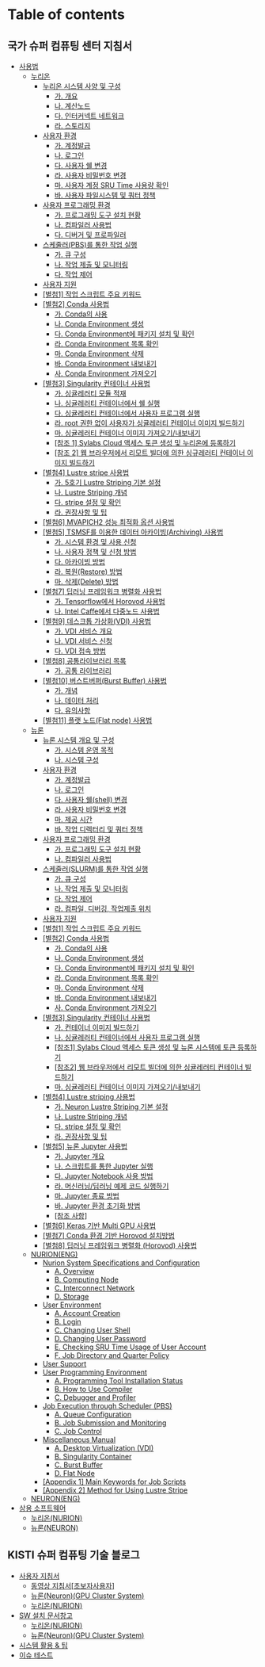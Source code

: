 # Table of contents

## 국가 슈퍼 컴퓨팅 센터 지침서 <a href="#guidebook" id="guidebook"></a>

* [사용법](README.md)
  * [누리온](guidebook/manual/nurion/README.md)
    * [누리온 시스템 사양 및 구성](guidebook/manual/nurion/undefined/README.md)
      * [가. 개요](guidebook/manual/nurion/undefined/untitled.md)
      * [나. 계산노드](guidebook/manual/nurion/undefined/.-1.md)
      * [다. 인터커넥트 네트워크](guidebook/manual/nurion/undefined/.-2.md)
      * [라. 스토리지](guidebook/manual/nurion/undefined/.-3.md)
    * [사용자 환경](guidebook/manual/nurion/undefined-1/README.md)
      * [가. 계정발급](guidebook/manual/nurion/undefined-1/untitled.md)
      * [나. 로그인](guidebook/manual/nurion/undefined-1/.-1.md)
      * [다. 사용자 쉘 변경](guidebook/manual/nurion/undefined-1/.-2.md)
      * [라. 사용자 비밀번호 변경](guidebook/manual/nurion/undefined-1/.-3.md)
      * [마. 사용자 계정 SRU Time 사용량 확인](guidebook/manual/nurion/undefined-1/.-sru-time.md)
      * [바. 사용자 파일시스템 및 쿼터 정책](guidebook/manual/nurion/undefined-1/.-4.md)
    * [사용자 프로그래밍 환경](guidebook/manual/nurion/undefined-2/README.md)
      * [가. 프로그래밍 도구 설치 현황](guidebook/manual/nurion/undefined-2/untitled.md)
      * [나. 컴파일러 사용법](guidebook/manual/nurion/undefined-2/.-1.md)
      * [다. 디버거 및 프로파일러](guidebook/manual/nurion/undefined-2/.-2.md)
    * [스케줄러(PBS)를 통한 작업 실행](guidebook/manual/nurion/pbs/README.md)
      * [가. 큐 구성](guidebook/manual/nurion/pbs/untitled.md)
      * [나. 작업 제출 및 모니터링](guidebook/manual/nurion/pbs/.-1.md)
      * [다. 작업 제어](guidebook/manual/nurion/pbs/.-2.md)
    * [사용자 지원](guidebook/manual/nurion/undefined-3.md)
    * [\[별첨1\] 작업 스크립트 주요 키워드](guidebook/manual/nurion/1.md)
    * [\[별첨2\] Conda 사용법](guidebook/manual/nurion/2-conda/README.md)
      * [가. Conda의 사용](guidebook/manual/nurion/2-conda/.-conda.md)
      * [나. Conda Environment 생성](guidebook/manual/nurion/2-conda/.-conda-environment.md)
      * [다. Conda Environment에 패키지 설치 및 확인](guidebook/manual/nurion/2-conda/.-conda-environment-1.md)
      * [라. Conda Environment 목록 확인](guidebook/manual/nurion/2-conda/.-conda-environment-2.md)
      * [마. Conda Environment 삭제](guidebook/manual/nurion/2-conda/.-conda-environment-3.md)
      * [바. Conda Environment 내보내기](guidebook/manual/nurion/2-conda/.-conda-environment-4.md)
      * [사. Conda Environment 가져오기](guidebook/manual/nurion/2-conda/.-conda-environment-5.md)
    * [\[별첨3\] Singularity 컨테이너 사용법](guidebook/manual/nurion/3-singularity/README.md)
      * [가. 싱귤레러티 모듈 적재](guidebook/manual/nurion/3-singularity/untitled.md)
      * [나. 싱귤레러티 컨테이너에서 쉘 실행](guidebook/manual/nurion/3-singularity/.-1.md)
      * [다. 싱귤레러티 컨테이너에서 사용자 프로그램 실행](guidebook/manual/nurion/3-singularity/.-2.md)
      * [라. root 권한 없이 사용자가 싱귤레러티 컨테이너 이미지 빌드하기](guidebook/manual/nurion/3-singularity/.-root.md)
      * [마. 싱귤레러티 컨테이너 이미지 가져오기/내보내기](guidebook/manual/nurion/3-singularity/.-3.md)
      * [\[참조 1\] Sylabs Cloud 액세스 토큰 생성 및 누리온에 등록하기](guidebook/manual/nurion/3-singularity/1-sylabs-cloud.md)
      * [\[참조 2\] 웹 브라우저에서 리모트 빌더에 의한 싱규레러티 컨테이너 이미지 빌드하기](guidebook/manual/nurion/3-singularity/2.md)
    * [\[별첨4\] Lustre stripe 사용법](guidebook/manual/nurion/4-lustre-stripe/README.md)
      * [가. 5호기 Lustre Striping 기본 설정](guidebook/manual/nurion/4-lustre-stripe/.-5-lustre-striping.md)
      * [나. Lustre Striping 개념](guidebook/manual/nurion/4-lustre-stripe/.-lustre-striping.md)
      * [다. stripe 설정 및 확인](guidebook/manual/nurion/4-lustre-stripe/.-stripe.md)
      * [라. 권장사항 및 팁](guidebook/manual/nurion/4-lustre-stripe/untitled.md)
    * [\[별첨6\] MVAPICH2 성능 최적화 옵션 사용법](guidebook/manual/nurion/6-mvapich2.md)
    * [\[별첨5\] TSMSF를 이용한 데이터 아카이빙(Archiving) 사용법](guidebook/manual/nurion/5-tsmsf-archiving/README.md)
      * [가. 시스템 환경 및 사용 신청](guidebook/manual/nurion/5-tsmsf-archiving/untitled.md)
      * [나. 사용자 정책 및 신청 방법](guidebook/manual/nurion/5-tsmsf-archiving/.-1.md)
      * [다. 아카이빙 방법](guidebook/manual/nurion/5-tsmsf-archiving/.-2.md)
      * [라. 복원(Restore) 방법](guidebook/manual/nurion/5-tsmsf-archiving/.-restore.md)
      * [마. 삭제(Delete) 방법](guidebook/manual/nurion/5-tsmsf-archiving/.-delete.md)
    * [\[별첨7\] 딥러닝 프레임워크 병렬화 사용법](guidebook/manual/nurion/7/README.md)
      * [가. Tensorflow에서 Horovod 사용법](guidebook/manual/nurion/7/.-tensorflow-horovod.md)
      * [나. Intel Caffe에서 다중노드 사용법](guidebook/manual/nurion/7/.-intel-caffe.md)
    * [\[별첨9\] 데스크톱 가상화(VDI) 사용법](guidebook/manual/nurion/9-vdi/README.md)
      * [가. VDI 서비스 개요](guidebook/manual/nurion/9-vdi/.-vdi.md)
      * [나. VDI 서비스 신청](guidebook/manual/nurion/9-vdi/.-vdi-1.md)
      * [다. VDI 접속 방법](guidebook/manual/nurion/9-vdi/.-vdi-2.md)
    * [\[별첨8\] 공통라이브러리 목록](guidebook/manual/nurion/8/README.md)
      * [가. 공통 라이브러리](guidebook/manual/nurion/8/untitled.md)
    * [\[별첨10\] 버스트버퍼(Burst Buffer) 사용법](guidebook/manual/nurion/10-burst-buffer/README.md)
      * [가. 개념](guidebook/manual/nurion/10-burst-buffer/untitled.md)
      * [나. 데이터 처리](guidebook/manual/nurion/10-burst-buffer/.-1.md)
      * [다. 유의사항](guidebook/manual/nurion/10-burst-buffer/.-2.md)
    * [\[별첨11\] 플랫 노드(Flat node) 사용법](guidebook/manual/nurion/11-flat-node.md)
  * [뉴론](guidebook/manual/neuron/README.md)
    * [뉴론 시스템 개요 및 구성](guidebook/manual/neuron/undefined/README.md)
      * [가. 시스템 운영 목적](guidebook/manual/neuron/undefined/untitled.md)
      * [나. 시스템 구성](guidebook/manual/neuron/undefined/.-1.md)
    * [사용자 환경](guidebook/manual/neuron/undefined-1/README.md)
      * [가. 계정발급](guidebook/manual/neuron/undefined-1/untitled.md)
      * [나. 로그인](guidebook/manual/neuron/undefined-1/.-1.md)
      * [다. 사용자 쉘(shell) 변경](guidebook/manual/neuron/undefined-1/.-shell.md)
      * [라. 사용자 비밀번호 변경](guidebook/manual/neuron/undefined-1/.-2.md)
      * [마. 제공 시간](guidebook/manual/neuron/undefined-1/.-3.md)
      * [바. 작업 디렉터리 및 쿼터 정책](guidebook/manual/neuron/undefined-1/.-4.md)
    * [사용자 프로그래밍 환경](guidebook/manual/neuron/undefined-2/README.md)
      * [가. 프로그래밍 도구 설치 현황](guidebook/manual/neuron/undefined-2/untitled.md)
      * [나. 컴파일러 사용법](guidebook/manual/neuron/undefined-2/.-1.md)
    * [스케줄러(SLURM)를 통한 작업 실행](guidebook/manual/neuron/slurm/README.md)
      * [가. 큐 구성](guidebook/manual/neuron/slurm/untitled.md)
      * [나. 작업 제출 및 모니터링](guidebook/manual/neuron/slurm/.-1.md)
      * [다. 작업 제어](guidebook/manual/neuron/slurm/.-2.md)
      * [라. 컴파일, 디버깅, 작업제출 위치](guidebook/manual/neuron/slurm/.-3.md)
    * [사용자 지원](guidebook/manual/neuron/undefined-3.md)
    * [\[별첨1\] 작업 스크립트 주요 키워드](guidebook/manual/neuron/1.md)
    * [\[별첨2\] Conda 사용법](guidebook/manual/neuron/2-conda/README.md)
      * [가. Conda의 사용](guidebook/manual/neuron/2-conda/.-conda.md)
      * [나. Conda Environment 생성](guidebook/manual/neuron/2-conda/.-conda-environment.md)
      * [다. Conda Environment에 패키지 설치 및 확인](guidebook/manual/neuron/2-conda/.-conda-environment-1.md)
      * [라. Conda Environment 목록 확인](guidebook/manual/neuron/2-conda/.-conda-environment-2.md)
      * [마. Conda Environment 삭제](guidebook/manual/neuron/2-conda/.-conda-environment-3.md)
      * [바. Conda Environment 내보내기](guidebook/manual/neuron/2-conda/.-conda-environment-4.md)
      * [사. Conda Environment 가져오기](guidebook/manual/neuron/2-conda/.-conda-environment-5.md)
    * [\[별첨3\] Singularity 컨테이너 사용법](guidebook/manual/neuron/page-2/README.md)
      * [가. 컨테이너 이미지 빌드하기](guidebook/manual/neuron/page-2/untitled.md)
      * [나. 싱귤레러티 컨테이너에서 사용자 프로그램 실행](guidebook/manual/neuron/page-2/.-1.md)
      * [\[참조1\] Sylabs Cloud 액세스 토큰 생성 및 뉴론 시스템에 토큰 등록하기](guidebook/manual/neuron/page-2/1-sylabs-cloud.md)
      * [\[참조2\] 웹 브라우저에서 리모트 빌더에 의한 싱귤레러티 컨테이너 빌드하기](guidebook/manual/neuron/page-2/2.md)
      * [마. 싱귤레러티 컨테이너 이미지 가져오기/내보내기](guidebook/manual/neuron/page-2/.-2.md)
    * [\[별첨4\] Lustre striping 사용법](guidebook/manual/neuron/4-lustre-striping/README.md)
      * [가. Neuron Lustre Striping 기본 설정](guidebook/manual/neuron/4-lustre-striping/.-neuron-lustre-striping.md)
      * [나. Lustre Striping 개념](guidebook/manual/neuron/4-lustre-striping/.-lustre-striping.md)
      * [다. stripe 설정 및 확인](guidebook/manual/neuron/4-lustre-striping/.-stripe.md)
      * [라. 권장사항 및 팁](guidebook/manual/neuron/4-lustre-striping/untitled.md)
    * [\[별첨5\] 뉴론 Jupyter 사용법](guidebook/manual/neuron/5-jupyter/README.md)
      * [가. Jupyter 개요](guidebook/manual/neuron/5-jupyter/.-jupyter.md)
      * [나. 스크립트를 통한 Jupyter 실행](guidebook/manual/neuron/5-jupyter/.-jupyter-1.md)
      * [다. Jupyter Notebook 사용 방법](guidebook/manual/neuron/5-jupyter/.-jupyter-notebook.md)
      * [라. 머신러닝/딥러닝 예제 코드 실행하기](guidebook/manual/neuron/5-jupyter/untitled.md)
      * [마. Jupyter 종료 방법](guidebook/manual/neuron/5-jupyter/.-jupyter-2.md)
      * [바. Jupyter 환경 초기화 방법](guidebook/manual/neuron/5-jupyter/.-jupyter-3.md)
      * [\[참조 사항\]](guidebook/manual/neuron/5-jupyter/undefined.md)
    * [\[별첨6\] Keras 기반 Multi GPU 사용법](guidebook/manual/neuron/6-keras-multi-gpu.md)
    * [\[별첨7\] Conda 환경 기반 Horovod 설치방법](guidebook/manual/neuron/7-conda-horovod.md)
    * [\[별첨8\] 딥러닝 프레임워크 병렬화 (Horovod) 사용법](guidebook/manual/neuron/8-horovod.md)
  * [NURION(ENG)](guidebook/manual/nurion-eng/README.md)
    * [Nurion System Specifications and Configuration](guidebook/manual/nurion-eng/page-1/README.md)
      * [A. Overview](guidebook/manual/nurion-eng/page-1/a.-overview.md)
      * [B. Computing Node](guidebook/manual/nurion-eng/page-1/b.-computing-node.md)
      * [C. Interconnect Network](guidebook/manual/nurion-eng/page-1/c.-interconnect-network.md)
      * [D. Storage](guidebook/manual/nurion-eng/page-1/d.-storage.md)
    * [User Environment](guidebook/manual/nurion-eng/user-environment/README.md)
      * [A. Account Creation](guidebook/manual/nurion-eng/user-environment/a.-account-creation.md)
      * [B. Login](guidebook/manual/nurion-eng/user-environment/b.-login.md)
      * [C. Changing User Shell](guidebook/manual/nurion-eng/user-environment/c.-changing-user-shell.md)
      * [D. Changing User Password](guidebook/manual/nurion-eng/user-environment/d.-changing-user-password.md)
      * [E. Checking SRU Time Usage of User Account](guidebook/manual/nurion-eng/user-environment/e.-checking-sru-time-usage-of-user-account.md)
      * [F. Job Directory and Quarter Policy](guidebook/manual/nurion-eng/user-environment/f.-job-directory-and-quarter-policy.md)
    * [User Support](guidebook/manual/nurion-eng/user-support.md)
    * [User Programming Environment](guidebook/manual/nurion-eng/user-programming-environment/README.md)
      * [A. Programming Tool Installation Status](guidebook/manual/nurion-eng/user-programming-environment/a.-programming-tool-installation-status.md)
      * [B. How to Use Compiler](guidebook/manual/nurion-eng/user-programming-environment/b.-how-to-use-compiler.md)
      * [C. Debugger and Profiler](guidebook/manual/nurion-eng/user-programming-environment/c.-debugger-and-profiler.md)
    * [Job Execution through Scheduler (PBS)](guidebook/manual/nurion-eng/job-execution-through-scheduler-pbs/README.md)
      * [A. Queue Configuration](guidebook/manual/nurion-eng/job-execution-through-scheduler-pbs/a.-queue-configuration.md)
      * [B. Job Submission and Monitoring](guidebook/manual/nurion-eng/job-execution-through-scheduler-pbs/b.-job-submission-and-monitoring.md)
      * [C. Job Control](guidebook/manual/nurion-eng/job-execution-through-scheduler-pbs/c.-job-control.md)
    * [Miscellaneous Manual](guidebook/manual/nurion-eng/miscellaneous-manual/README.md)
      * [A. Desktop Virtualization (VDI)](guidebook/manual/nurion-eng/miscellaneous-manual/a.-desktop-virtualization-vdi.md)
      * [B. Singularity Container](guidebook/manual/nurion-eng/miscellaneous-manual/b.-singularity-container.md)
      * [C. Burst Buffer](guidebook/manual/nurion-eng/miscellaneous-manual/c.-burst-buffer.md)
      * [D. Flat Node](guidebook/manual/nurion-eng/miscellaneous-manual/d.-flat-node.md)
    * [\[Appendix 1\] Main Keywords for Job Scripts](guidebook/manual/nurion-eng/appendix-1-main-keywords-for-job-scripts.md)
    * [\[Appendix 2\] Method for Using Lustre Stripe](guidebook/manual/nurion-eng/appendix-2-method-for-using-lustre-stripe.md)
  * [NEURON(ENG)](guidebook/manual/neuron-eng.md)
* [상용 소프트웨어](guidebook/undefined-1/README.md)
  * [누리온(NURION)](guidebook/undefined-1/nurion.md)
  * [뉴론(NEURON)](guidebook/undefined-1/neuron.md)

## KISTI 슈퍼 컴퓨팅 기술 블로그 <a href="#blog" id="blog"></a>

* [사용자 지침서](blog/userguide/README.md)
  * [동영상 지침서\[초보자사용자\]](blog/userguide/video.md)
  * [뉴론(Neuron)(GPU Cluster System)](blog/userguide/neurone.md)
  * [누리온(NURION)](blog/userguide/nurion.md)
* [SW 설치 문서창고](blog/docwarehouse/README.md)
  * [누리온(NURION)](blog/docwarehouse/nurion.md)
  * [뉴론(Neuron)(GPU Cluster System)](blog/docwarehouse/neuron.md)
* [시스템 활용 & 팁](blog/usagetip.md)
* [이슈 테스트](blog/undefined.md)
